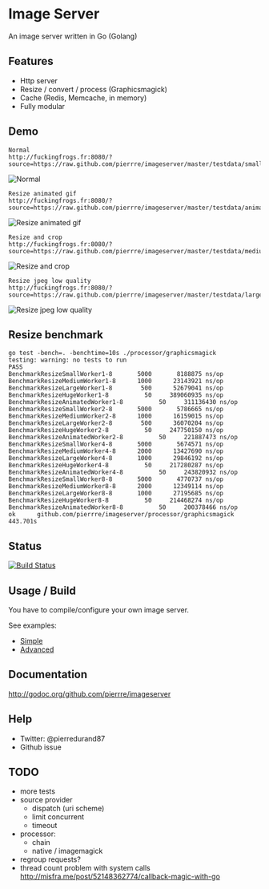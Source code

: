 # Image Server
An image server written in Go (Golang)

## Features
- Http server
- Resize / convert / process (Graphicsmagick)
- Cache (Redis, Memcache, in memory)
- Fully modular

## Demo
```
Normal
http://fuckingfrogs.fr:8080/?source=https://raw.github.com/pierrre/imageserver/master/testdata/small.jpg
```
![Normal](http://fuckingfrogs.fr:8080/?source=https://raw.github.com/pierrre/imageserver/master/testdata/small.jpg)

```
Resize animated gif
http://fuckingfrogs.fr:8080/?source=https://raw.github.com/pierrre/imageserver/master/testdata/animated.gif&width=300&height=300
```
![Resize animated gif](http://fuckingfrogs.fr:8080/?source=https://raw.github.com/pierrre/imageserver/master/testdata/animated.gif&width=300&height=300)

```
Resize and crop
http://fuckingfrogs.fr:8080/?source=https://raw.github.com/pierrre/imageserver/master/testdata/medium.jpg&width=200&height=200&extent=1&fill=1
```
![Resize and crop](http://fuckingfrogs.fr:8080/?source=https://raw.github.com/pierrre/imageserver/master/testdata/medium.jpg&width=200&height=200&extent=1&fill=1)

```
Resize jpeg low quality
http://fuckingfrogs.fr:8080/?source=https://raw.github.com/pierrre/imageserver/master/testdata/large.jpg&width=400&format=jpeg&quality=50
```
![Resize jpeg low quality](http://fuckingfrogs.fr:8080/?source=https://raw.github.com/pierrre/imageserver/master/testdata/large.jpg&width=400&format=jpeg&quality=50)

## Resize benchmark
```
go test -bench=. -benchtime=10s ./processor/graphicsmagick
testing: warning: no tests to run
PASS
BenchmarkResizeSmallWorker1-8	    5000	   8188875 ns/op
BenchmarkResizeMediumWorker1-8	    1000	  23143921 ns/op
BenchmarkResizeLargeWorker1-8	     500	  52679041 ns/op
BenchmarkResizeHugeWorker1-8	      50	 389060935 ns/op
BenchmarkResizeAnimatedWorker1-8	      50	 311136430 ns/op
BenchmarkResizeSmallWorker2-8	    5000	   5786665 ns/op
BenchmarkResizeMediumWorker2-8	    1000	  16159015 ns/op
BenchmarkResizeLargeWorker2-8	     500	  36070204 ns/op
BenchmarkResizeHugeWorker2-8	      50	 247750150 ns/op
BenchmarkResizeAnimatedWorker2-8	      50	 221887473 ns/op
BenchmarkResizeSmallWorker4-8	    5000	   5674571 ns/op
BenchmarkResizeMediumWorker4-8	    2000	  13427690 ns/op
BenchmarkResizeLargeWorker4-8	    1000	  29846192 ns/op
BenchmarkResizeHugeWorker4-8	      50	 217280287 ns/op
BenchmarkResizeAnimatedWorker4-8	      50	 243820932 ns/op
BenchmarkResizeSmallWorker8-8	    5000	   4770737 ns/op
BenchmarkResizeMediumWorker8-8	    2000	  12349114 ns/op
BenchmarkResizeLargeWorker8-8	    1000	  27195685 ns/op
BenchmarkResizeHugeWorker8-8	      50	 214468274 ns/op
BenchmarkResizeAnimatedWorker8-8	      50	 200378466 ns/op
ok  	github.com/pierrre/imageserver/processor/graphicsmagick	443.701s
```

## Status
[![Build Status](https://travis-ci.org/pierrre/imageserver.png?branch=master)](https://travis-ci.org/pierrre/imageserver)

## Usage / Build
You have to compile/configure your own image server.

See examples: 
- [Simple](https://github.com/pierrre/imageserver/blob/master/examples/simple/simple.go)
- [Advanced](https://github.com/pierrre/imageserver/blob/master/examples/advanced/advanced.go)

## Documentation
http://godoc.org/github.com/pierrre/imageserver

## Help
- Twitter: @pierredurand87
- Github issue

## TODO
- more tests
- source provider
    - dispatch (uri scheme)
    - limit concurrent
    - timeout
- processor:
    - chain
	- native / imagemagick
- regroup requests?
- thread count problem with system calls http://misfra.me/post/52148362774/callback-magic-with-go
